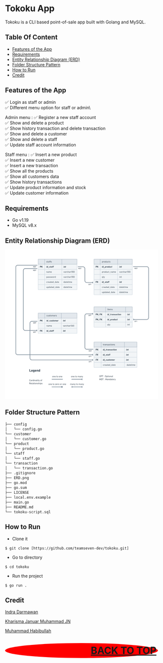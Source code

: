# Tokoku App

Tokoku is a CLI based point-of-sale app built with Golang and MySQL.

## Table Of Content

- [Features of the App](#features-of-the-app)
- [Requirements](#Requirements)
- [Entity Relationship Diagram (ERD)](#entity-relationship-diagram-erd)
- [Folder Structure Pattern](#folder-structure-pattern)
- [How to Run](#how-to-run)
- [Credit](#credit)

## Features of the App

  :white_check_mark: Login as staff or admin\
  :white_check_mark: Different menu option for staff or admin\
  
  Admin menu :
  :white_check_mark: Register a new staff account\
  :white_check_mark: Show and delete a product\
  :white_check_mark: Show history transaction and delete transaction\
  :white_check_mark: Show and delete a customer\
  :white_check_mark: Show and delete a staff\
  :white_check_mark: Update staff account information
  
  Staff menu :
  :white_check_mark: Insert a new product\
  :white_check_mark: Insert a new customer\
  :white_check_mark: Insert a new transaction\
  :white_check_mark: Show all the products\
  :white_check_mark: Show all customers data\
  :white_check_mark: Show history transactions\
  :white_check_mark: Update product information and stock\
  :white_check_mark: Update customer information

## Requirements
- Go v1.19
- MySQL v8.x

## Entity Relationship Diagram (ERD)
![run](./ERD-Design.png)

## Folder Structure Pattern
```
├── config
│   └── config.go
└── customer
│   └── customer.go
└── product
│   └── product.go
└── staff
│   └── staff.go
└── transaction
│   └── transaction.go
├── .gitignore
├── ERD.png
├── go.mod
├── go.sum
├── LICENSE
├── local.env.example
├── main.go
├── README.md
└── tokoku-script.sql
```

## How to Run

- Clone it

```
$ git clone [https://github.com/teamseven-dev/tokoku.git]
```

- Go to directory

```
$ cd tokoku
```

- Run the project

```
$ go run .
```

## Credit
[Indra Darmawan](https://github.com/e1more)

[Kharisma Januar Muhammad JN](https://github.com/kharismajanuar)

[Muhammad Habibullah](https://github.com/hebobibun)



<p align="right" style="padding: 5px; border-radius: 100%; background-color: red; font-size: 2rem;">
  <b><a href="#tokoku-app">BACK TO TOP</a></b>
</p>
